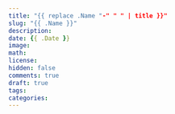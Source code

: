```yaml
---
title: "{{ replace .Name "-" " " | title }}"
slug: "{{ .Name }}"
description: 
date: {{ .Date }}
image: 
math: 
license: 
hidden: false
comments: true
draft: true
tags: 
categories: 
---
```


